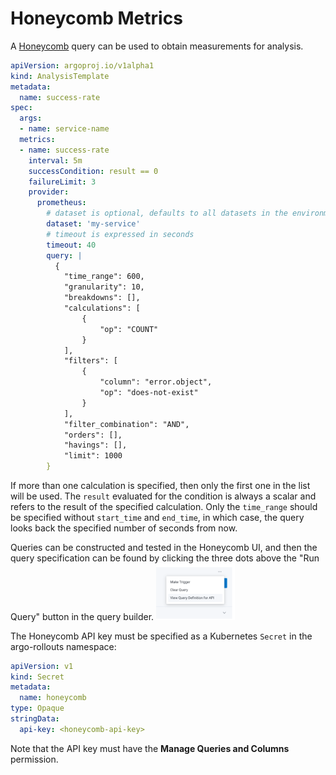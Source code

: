 # Honeycomb Metrics

A [Honeycomb](https://honeycomb.io/) query can be used to obtain measurements for analysis.

```yaml
apiVersion: argoproj.io/v1alpha1
kind: AnalysisTemplate
metadata:
  name: success-rate
spec:
  args:
  - name: service-name
  metrics:
  - name: success-rate
    interval: 5m
    successCondition: result == 0
    failureLimit: 3
    provider:
      prometheus:
        # dataset is optional, defaults to all datasets in the environment
        dataset: 'my-service' 
        # timeout is expressed in seconds
        timeout: 40
        query: |
          {
            "time_range": 600,
            "granularity": 10,
            "breakdowns": [],
            "calculations": [
                {
                    "op": "COUNT"
                }
            ],
            "filters": [
                {
                    "column": "error.object",
                    "op": "does-not-exist"
                }
            ],
            "filter_combination": "AND",
            "orders": [],
            "havings": [],
            "limit": 1000
        }
```
If more than one calculation is specified, then only the first one in the list will be used. The `result` evaluated for the condition is always a scalar and refers to the result
of the specified calculation.  Only the `time_range` should be specified without `start_time` and `end_time`, in which case, the query looks back the specified number of seconds from now.

Queries can be constructed and tested in the Honeycomb UI, and then the query specification can be found by clicking the three dots above the "Run Query" button in the query builder.
<img src="../analysis-assets/honeycomb-query-definition.png" alt="get honeycomb query defintion" width="25%">


The Honeycomb API key must be specified as a Kubernetes `Secret` in the argo-rollouts namespace:
```yaml
apiVersion: v1
kind: Secret
metadata:
  name: honeycomb
type: Opaque
stringData:
  api-key: <honeycomb-api-key>
```
Note that the API key must have the **Manage Queries and Columns** permission.
